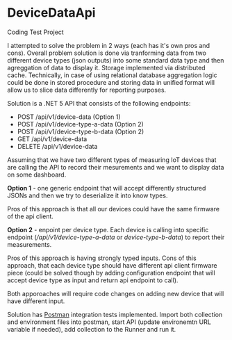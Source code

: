 # DeviceDataApi
Coding Test Project

I attempted to solve the problem in 2 ways (each has it's own pros and cons). Overall problem solution is done via
tranforming data from two different device types (json outputs) into some standard data type and then agreggation of data to display it. 
Storage implemented via distributed cache. Technically, in case of using relational database aggregation logic could be done in stored procedure and
storing data in unified format will allow us to slice data differently for reporting purposes.

Solution is a .NET 5 API that consists of the following endpoints:
* POST /api/v1/device-data (Option 1)
* POST /api/v1/device-type-a-data (Option 2)
* POST /api/v1/device-type-b-data (Option 2)
* GET /api/v1/device-data
* DELETE /api/v1/device-data

Assuming that we have two different types of measuring IoT devices that are calling the API to record their mesurements and we want to display data on some dashboard.

**Option 1** - one generic endpoint that will accept differently structured JSONs and then we try to deserialize it into know types.

Pros of this approach is that all our devices could have the same firmware of the api client.

**Option 2** - enpoint per device type. Each device is calling into specific endpoint (_/api/v1/device-type-a-data_ or _device-type-b-data_) to report their measurements.

Pros of this approach is having strongly typed inputs.
Cons of this approach, that each device type should have different api client firmware piece (could be solved though by adding configuration endpoint that will accept device type
as input and return api endpoint to call).

Both apporoaches will require code changes on adding new device that will have different input.

Solution has [Postman](https://github.com/exbarboss/DeviceDataApi/tree/master/PostmanTests) integration tests implemented. 
Import both collection and environment files into postman, start API (update environemtn URL variable if needed), add collection to the Runner and run it.

